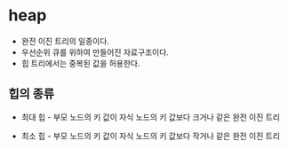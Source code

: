# heap

* 완전 이진 트리의 일종이다. 
* 우선순위 큐를 위하여 만들어진 자료구조이다.
* 힙 트리에서는 중복된 값을 허용한다.

<h2>힙의 종류</h2>

* 최대 힙 - 부모 노드의 키 값이 자식 노드의 키 값보다 크거나 같은 완전 이진 트리

* 최소 힙 - 부모 노드의 키 값이 자식 노드의 키 값보다 작거나 같은 완전 이진 트리
